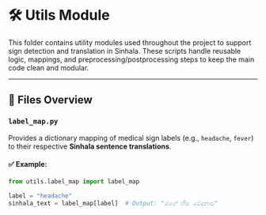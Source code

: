 # 🛠️ Utils Module

This folder contains utility modules used throughout the project to support sign detection and translation in Sinhala. These scripts handle reusable logic, mappings, and preprocessing/postprocessing steps to keep the main code clean and modular.

---

## 📂 Files Overview

### `label_map.py`

Provides a dictionary mapping of medical sign labels (e.g., `headache`, `fever`) to their respective **Sinhala sentence translations**.

#### ✅ Example:

```python
from utils.label_map import label_map

label = "headache"
sinhala_text = label_map[label]  # Output: "මගේ හිස වේදනාව"
